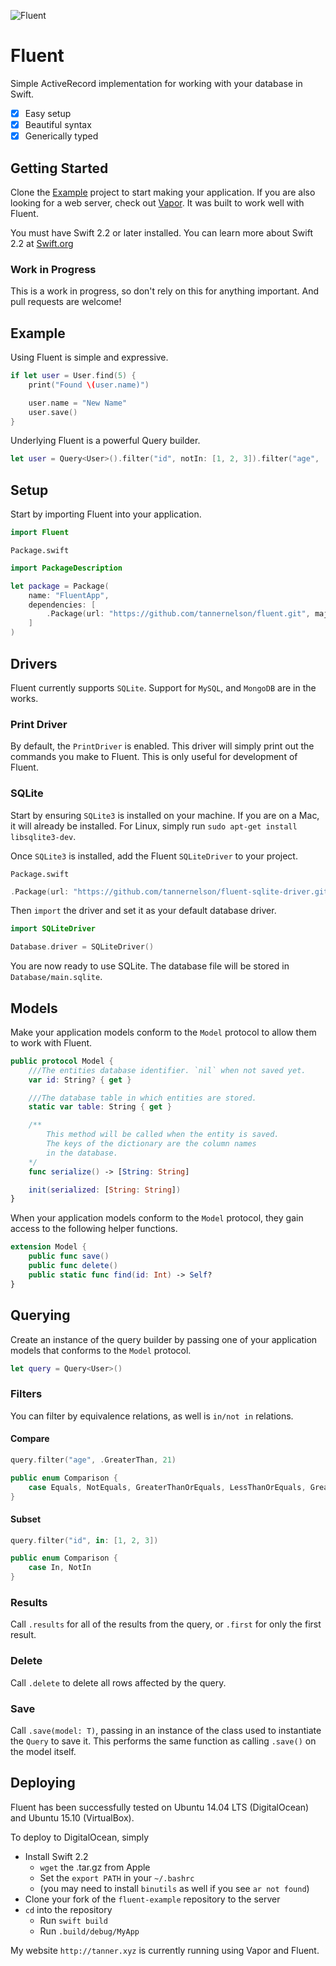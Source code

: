 ![Fluent](https://cloud.githubusercontent.com/assets/1342803/12735105/1bdfb1d0-c913-11e5-9b45-f7a6f7cba720.png)

# Fluent

Simple ActiveRecord implementation for working with your database in Swift.

- [x] Easy setup
- [x] Beautiful syntax
- [x] Generically typed

## Getting Started

Clone the [Example](https://github.com/tannernelson/fluent-example) project to start making your application. If you are also looking for a web server, check out [Vapor](https://github.com/tannernelson/vapor). It was built to work well with Fluent.

You must have Swift 2.2 or later installed. You can learn more about Swift 2.2 at [Swift.org](http://swift.org)

### Work in Progress

This is a work in progress, so don't rely on this for anything important. And pull requests are welcome!

## Example

Using Fluent is simple and expressive.

```swift
if let user = User.find(5) {
	print("Found \(user.name)")

	user.name = "New Name"
	user.save()
}
```

Underlying Fluent is a powerful Query builder.

```swift
let user = Query<User>().filter("id", notIn: [1, 2, 3]).filter("age", .GreaterThan, 21).first
```

## Setup

Start by importing Fluent into your application.

```swift
import Fluent
```

`Package.swift`

```swift
import PackageDescription

let package = Package(
    name: "FluentApp",
    dependencies: [
        .Package(url: "https://github.com/tannernelson/fluent.git", majorVersion: 0)
    ]
)
```

## Drivers

Fluent currently supports `SQLite`. Support for `MySQL`, and `MongoDB` are in the works.

### Print Driver

By default, the `PrintDriver` is enabled. This driver will simply print out the commands you make to Fluent. This is only useful for development of Fluent. 

### SQLite

Start by ensuring `SQLite3` is installed on your machine. If you are on a Mac, it will already be installed. For Linux, simply run `sudo apt-get install libsqlite3-dev`. 

Once `SQLite3` is installed, add the Fluent `SQLiteDriver` to your project.

`Package.swift`

```swift
.Package(url: "https://github.com/tannernelson/fluent-sqlite-driver.git", majorVersion: 0)
```

Then `import` the driver and set it as your default database driver.

```swift
import SQLiteDriver

Database.driver = SQLiteDriver()
```

You are now ready to use SQLite. The database file will be stored in `Database/main.sqlite`.

## Models

Make your application models conform to the `Model` protocol to allow them to work with Fluent.

```swift
public protocol Model {
	///The entities database identifier. `nil` when not saved yet.
	var id: String? { get }

	///The database table in which entities are stored.
	static var table: String { get }

	/**
		This method will be called when the entity is saved. 
		The keys of the dictionary are the column names
		in the database.
	*/
	func serialize() -> [String: String]

	init(serialized: [String: String])
}
```

When your application models conform to the `Model` protocol, they gain access to the following helper functions.

```swift
extension Model {
	public func save()
	public func delete()
	public static func find(id: Int) -> Self?
}
```

## Querying

Create an instance of the query builder by passing one of your application models that conforms to the `Model` protocol.

```swift
let query = Query<User>()
```

### Filters

You can filter by equivalence relations, as well is `in/not in` relations.


#### Compare

```swift
query.filter("age", .GreaterThan, 21)
```

```swift
public enum Comparison {
	case Equals, NotEquals, GreaterThanOrEquals, LessThanOrEquals, GreaterThan, LessThan
}
```

#### Subset

```swift
query.filter("id", in: [1, 2, 3])
```

```swift
public enum Comparison {
	case In, NotIn
}
```

### Results

Call `.results` for all of the results from the query, or `.first` for only the first result.

### Delete

Call `.delete` to delete all rows affected by the query.

### Save

Call `.save(model: T)`, passing in an instance of the class used to instantiate the `Query` to save it. This performs the same function as calling `.save()` on the model itself.

## Deploying

Fluent has been successfully tested on Ubuntu 14.04 LTS (DigitalOcean) and Ubuntu 15.10 (VirtualBox). 

To deploy to DigitalOcean, simply 

- Install Swift 2.2
	- `wget` the .tar.gz from Apple
	- Set the `export PATH` in your `~/.bashrc`
	- (you may need to install `binutils` as well if you see `ar not found`)
- Clone your fork of the `fluent-example` repository to the server
- `cd` into the repository
	- Run `swift build`
	- Run `.build/debug/MyApp`

My website `http://tanner.xyz` is currently running using Vapor and Fluent.
